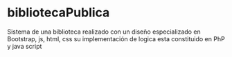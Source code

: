 # bibliotecaPublica
Sistema de una biblioteca realizado con un diseño 
especializado en Bootstrap, js, html, css
su implementación de logica esta constituido en PhP y java script

